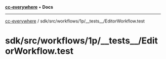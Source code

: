 [**cc-everywhere**](../../../../../index.md) • **Docs**

***

[cc-everywhere](../../../../../index.md) / sdk/src/workflows/1p/\_\_tests\_\_/EditorWorkflow.test

# sdk/src/workflows/1p/\_\_tests\_\_/EditorWorkflow.test
